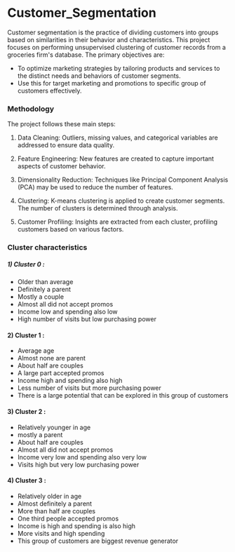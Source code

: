# Customer_Segmentation

Customer segmentation is the practice of dividing customers into groups based on similarities in their behavior and characteristics. This project focuses on performing unsupervised clustering of customer records from a groceries firm's database. The primary objectives are:

- To optimize marketing strategies by tailoring products and services to the distinct needs and behaviors of customer segments.
- Use this for target marketing and promotions to specific group of customers effectively.

### Methodology

The project follows these main steps:

1) Data Cleaning: Outliers, missing values, and categorical variables are addressed to ensure data quality.

2) Feature Engineering: New features are created to capture important aspects of customer behavior.

3) Dimensionality Reduction: Techniques like Principal Component Analysis (PCA) may be used to reduce the number of features.

4) Clustering: K-means clustering is applied to create customer segments. The number of clusters is determined through analysis.

5) Customer Profiling: Insights are extracted from each cluster, profiling customers based on various factors.

### Cluster characteristics

##### 1) Cluster 0 :

- Older than average
- Definitely a parent
- Mostly a couple
- Almost all did not accept promos
- Income low and spending also low
- High number of visits but low purchasing power

#### 2) Cluster 1 :

- Average age
- Almost none are parent
- About half are couples
- A large part accepted promos
- Income high and spending also high
- Less number of visits but more purchasing power
- There is a large potential that can be explored in this group of customers

#### 3) Cluster 2 :

- Relatively younger in age
- mostly a parent
- About half are couples
- Almost all did not accept promos
- Income very low and spending also very low
- Visits high but very low purchasing power

#### 4) Cluster 3 :

- Relatively older in age
- Almost definitely a parent
- More than half are couples
- One third people accepted promos
- Income is high and spending is also high
- More visits and high spending
- This group of customers are biggest revenue generator

